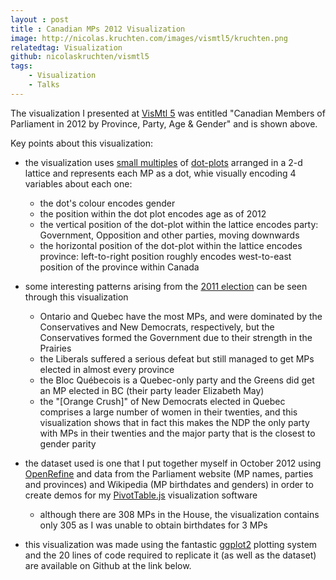 ```yaml
---
layout : post
title : Canadian MPs 2012 Visualization
image: http://nicolas.kruchten.com/images/vismtl5/kruchten.png
relatedtag: Visualization
github: nicolaskruchten/vismtl5
tags:
    - Visualization
    - Talks
---
```


The visualization I presented at [VisMtl 5][vm] was entitled "Canadian Members of Parliament in 2012 by Province, Party, Age & Gender" and is shown above.

<!-- more -->

Key points about this visualization:

* the visualization uses [small multiples][sm] of [dot-plots][dp] arranged in a 2-d lattice and represents each MP as a dot, whie visually encoding 4 variables about each one: 
    * the dot's colour encodes gender
    * the position within the dot plot encodes age as of 2012
    * the vertical position of the dot-plot within the lattice encodes party: Government, Opposition and other parties, moving downwards
    * the horizontal position of the dot-plot within the lattice encodes province: left-to-right position roughly encodes west-to-east position of the province within Canada

* some interesting patterns arising from the [2011 election][el] can be seen through this visualization
    * Ontario and Quebec have the most MPs, and were dominated by the Conservatives and New Democrats, respectively, but the Conservatives formed the Government due to their strength in the Prairies
    * the Liberals suffered a serious defeat but still managed to get MPs elected in almost every province
    * the Bloc Québecois is a Quebec-only party and the Greens did get an MP elected in BC (their party leader Elizabeth May)
    * the "[Orange Crush]" of New Democrats elected in Quebec comprises a large number of women in their twenties, and this visualization shows that in fact this makes the NDP the only party with MPs in their twenties and the major party that is the closest to gender parity

* the dataset used is one that I put together myself in October 2012 using [OpenRefine][or] and data from the Parliament website (MP names, parties and provinces) and Wikipedia (MP birthdates and genders) in order to create demos for my [PivotTable.js][pv] visualization software
    * although there are 308 MPs in the House, the visualization contains only 305 as I was unable to obtain birthdates for 3 MPs

* this visualization was made using the fantastic [ggplot2][gg] plotting system and the 20 lines of code required to replicate it (as well as the dataset) are available on Github at the link below.

[oc]: http://en.wikipedia.org/wiki/History_of_the_New_Democratic_Party#Historical_Breakthrough_and_Official_Opposition
[el]: http://en.wikipedia.org/wiki/Canadian_federal_election,_2011
[or]: http://openrefine.org/
[sm]: http://en.wikipedia.org/wiki/Small_multiple
[gg]: http://ggplot2.org/
[dp]: http://en.wikipedia.org/wiki/Dot_plot_%28statistics%29
[pv]: http://nicolas.kruchten.com/pivottable
[vm]: http://nicolas.kruchten.com/content/2015/03/vismtl5/
